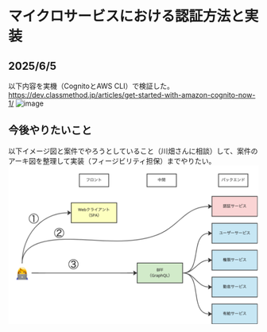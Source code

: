# マイクロサービスにおける認証方法と実装
## 2025/6/5
以下内容を実機（CognitoとAWS CLI）で検証した。  
https://dev.classmethod.jp/articles/get-started-with-amazon-cognito-now-1/
![image](https://github.com/user-attachments/assets/babe42a7-8303-4373-9173-c3c3af176612)

## 今後やりたいこと
以下イメージ図と案件でやろうとしていること（川畑さんに相談）して、案件のアーキ図を整理して実装（フィージビリティ担保）までやりたい。
![image.png](image.png)
